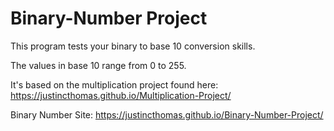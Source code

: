 # Binary-Number Project

This program tests your binary to base 10 conversion skills.

The values in base 10 range from 0 to 255.

It's based on the multiplication project found here: https://justincthomas.github.io/Multiplication-Project/

Binary Number Site: https://justincthomas.github.io/Binary-Number-Project/
